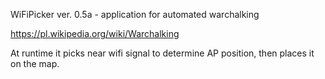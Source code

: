 WiFiPicker ver. 0.5a - application for automated warchalking

https://pl.wikipedia.org/wiki/Warchalking

At runtime it picks near wifi signal to determine AP position, then places it on the map.
